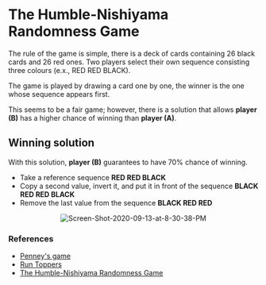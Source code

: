 # The Humble-Nishiyama Randomness Game

The rule of the game is simple, there is a deck of cards containing 26 black cards and 26 red ones. Two players select their own sequence consisting three colours (e.x., RED RED BLACK).

The game is played by drawing a card one by one, the winner is the one whose sequence appears first.

This seems to be a fair game; however, there is a solution that allows **player (B)** has a higher chance of winning than **player (A)**.

## Winning solution
With this solution, **player (B)** guarantees to have 70% chance of winning.
* Take a reference sequence **RED RED BLACK**
* Copy a second value, invert it, and put it in front of the sequence **BLACK RED RED BLACK**
* Remove the last value from the sequence **BLACK RED RED**

<p align="center">
    <img src="https://i.ibb.co/8Xzn74K/Screen-Shot-2020-09-13-at-8-30-38-PM.png" alt="Screen-Shot-2020-09-13-at-8-30-38-PM" border="0">
</p>

### References
* [Penney's game](https://en.wikipedia.org/wiki/Penney%27s_game)
* [Run Toppers](https://www.futilitycloset.com/2010/10/08/run-toppers/)
* [The Humble-Nishiyama Randomness Game](https://www.futilitycloset.com/2016/12/31/humble-nishiyama-randomness-game/)
